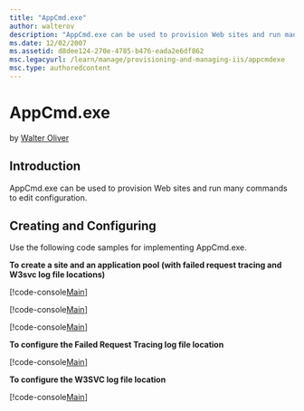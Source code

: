 ```yaml
---
title: "AppCmd.exe"
author: walterov
description: "AppCmd.exe can be used to provision Web sites and run many commands to edit configuration. Creating and Configuring Use the following code samples for implem..."
ms.date: 12/02/2007
ms.assetid: d8dee124-270e-4785-b476-eada2e6df862
msc.legacyurl: /learn/manage/provisioning-and-managing-iis/appcmdexe
msc.type: authoredcontent
---
```

AppCmd.exe
====================
by [Walter Oliver](https://github.com/walterov)

## Introduction

AppCmd.exe can be used to provision Web sites and run many commands to edit configuration.

## Creating and Configuring

Use the following code samples for implementing AppCmd.exe.

**To create a site and an application pool (with failed request tracing and W3svc log file locations)**

[!code-console[Main](appcmdexe/samples/sample1.cmd)]

[!code-console[Main](appcmdexe/samples/sample2.cmd)]


[!code-console[Main](appcmdexe/samples/sample3.cmd)]


**To configure the Failed Request Tracing log file location**


[!code-console[Main](appcmdexe/samples/sample4.cmd)]


**To configure the W3SVC log file location**


[!code-console[Main](appcmdexe/samples/sample5.cmd)]